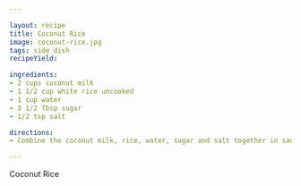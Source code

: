```yaml
---

layout: recipe
title: Coconut Rice
image: coconut-rice.jpg
tags: side dish
recipeYield: 

ingredients:
- 2 cups coconut milk
- 1 1/2 cup white rice uncooked
- 1 cup water
- 3 1/2 Tbsp sugar
- 1/2 tsp salt

directions:
- Combine the coconut milk, rice, water, sugar and salt together in saucepan.  Bring to a boil over high heat, stir once, then reduce heat to simmer.  Cover and cook for 18-20 minutes, or until rice is tender.  Fluff with fork and serve.  (You can use a rice cooker)

---
```


Coconut Rice